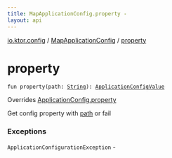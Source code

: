 ```yaml
---
title: MapApplicationConfig.property - 
layout: api
---
```


<div class='api-docs-breadcrumbs'><a href="../index.html">io.ktor.config</a> / <a href="index.html">MapApplicationConfig</a> / <a href="./property.html">property</a></div>

# property

<div class="signature"><code><span class="keyword">fun </span><span class="identifier">property</span><span class="symbol">(</span><span class="parameterName" id="io.ktor.config.MapApplicationConfig$property(kotlin.String)/path">path</span><span class="symbol">:</span>&nbsp;<a href="https://kotlinlang.org/api/latest/jvm/stdlib/kotlin/-string/index.html"><span class="identifier">String</span></a><span class="symbol">)</span><span class="symbol">: </span><a href="../-application-config-value/index.html"><span class="identifier">ApplicationConfigValue</span></a></code></div>

Overrides <a href="../-application-config/property.html">ApplicationConfig.property</a>

Get config property with <a href="property.html#io.ktor.config.MapApplicationConfig$property(kotlin.String)/path">path</a> or fail

### Exceptions

<code>ApplicationConfigurationException</code> - 
